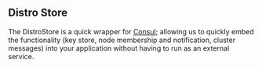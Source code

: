 Distro Store
----------

The DistroStore is a quick wrapper for [Consul](https://github.com/hashicorp/consul); allowing us to quickly embed the functionality (key store, node membership and notification, cluster messages) into your application without having to run as an external service.

